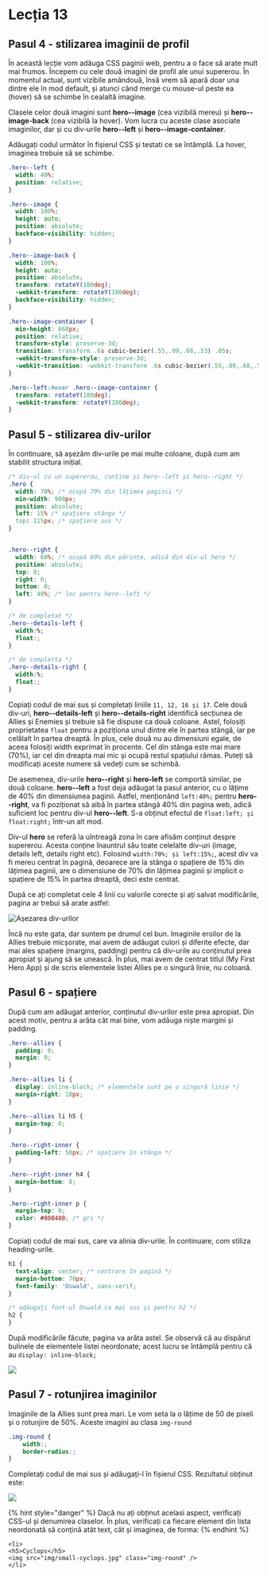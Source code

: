# Lecția 13

## Pasul 4 - stilizarea imaginii de profil

În această lecție vom adăuga CSS paginii web, pentru a o face să arate mult mai frumos. Începem cu cele două imagini de profil ale unui supererou. În momentul actual, sunt vizibile amândouă, însă vrem să apară doar una dintre ele în mod default, și atunci când merge cu mouse-ul peste ea \(hover\) să se schimbe în cealaltă imagine.

Clasele celor două imagini sunt **hero--image** \(cea vizibilă mereu\) și **hero--image-back** \(cea vizibilă la hover\). Vom lucra cu aceste clase asociate imaginilor, dar și cu div-urile **hero--left** și **hero--image-container**.

Adăugați codul următor în fișierul CSS și testati ce se întâmplă. La hover, imaginea trebuie să se schimbe.

```css
.hero--left {
  width: 40%;
  position: relative;
}

.hero--image {
  width: 100%;
  height: auto;
  position: absolute;
  backface-visibility: hidden;
}

.hero--image-back {
  width: 100%;
  height: auto;
  position: absolute;
  transform: rotateY(180deg);
  -webkit-transform: rotateY(180deg);
  backface-visibility: hidden;
}

.hero--image-container {
  min-height: 660px;
  position: relative;
  transform-style: preserve-3d;
  transition: transform .6s cubic-bezier(.55,.09,.68,.53) .05s;
  -webkit-transform-style: preserve-3d;
  -webkit-transition: -webkit-transform .6s cubic-bezier(.55,.09,.68,.53) .05s;
}

.hero--left:hover .hero--image-container {
  transform: rotateY(180deg);
  -webkit-transform: rotateY(180deg);
}
```

## Pasul 5 - stilizarea div-urilor

În continuare, să așezăm div-urile pe mai multe coloane, după cum am stabilit structura inițial.

```css
/* div-ul cu un supererou, conține și hero--left și hero--right */
.hero {
  width: 70%; /* ocupă 70% din lățimea paginii */
  min-width: 900px;
  position: absolute;
  left: 15% /* spațiere stânga */
  top: 115px; /* spațiere sus */
}


.hero--right {
  width: 60%; /* ocupă 60% din părinte, adică din div-ul hero */
  position: absolute;
  top: 0;
  right: 0;
  bottom: 0;
  left: 40%; /* loc pentru hero--left */
}

/* de completat */
.hero--details-left {
  width:%;
  float:;
}

/* de completta */
.hero--details-right {
  width:%;
  float:;
}
```

Copiați codul de mai sus și completați liniile `11, 12, 16 și 17`. Cele două div-uri, **hero--details-left** și **hero--details-right** identifică secțiunea de Allies și Enemies și trebuie să fie dispuse ca două coloane. Astel, folosiți proprietatea `float` pentru a poziționa unul dintre ele în partea stângă, iar pe celălalt în partea dreaptă. În plus, cele două nu au dimensiuni egale, de aceea folosiți width exprimat în procente. Cel din stânga este mai mare \(70%\), iar cel din dreapta mai mic și ocupă restul spațiului rămas. Puteți să modificați aceste numere să vedeți cum se schimbă.

De asemenea, div-urile **hero--right** și **hero-left** se comportă similar, pe două coloane. **hero--left** a fost deja adăugat la pasul anterior, cu o lățime de 40% din dimensiunea paginii. Astfel, menționând `left:40%;` pentru **hero--right**, va fi poziționat să aibă în partea stângă 40% din pagina web, adică suficient loc pentru div-ul **hero--left**. S-a obținut efectul de `float:left; și float:right;` într-un alt mod.

Div-ul **hero** se referă la uîntreagă zona în care afisăm conținut despre supererou. Acesta conține înauntrul său toate celelalte div-uri \(image, details left, details right etc\). Folosind `width:70%; și left:15%;`, acest div va fi mereu centrat în pagină, deoarece are la stânga o spațiere de 15% din lățimea paginii, are o dimensiune de 70% din lățimea paginii și implicit o spațiere de 15% în partea dreaptă, deci este centrat.

După ce ați completat cele 4 linii cu valorile corecte și ați salvat modificările, pagina ar trebui să arate astfel:

![A&#x219;ezarea div-urilor](../.gitbook/assets/screencapture-file-users-poppy-desktop-myproject-index-html-2020-03-17-12_04_24.png)

Încă nu este gata, dar suntem pe drumul cel bun. Imaginile eroilor de la Allies trebuie micșorate, mai avem de adăugat culori și diferite efecte, dar mai ales spațiere \(margins, padding\) pentru că div-urile au conținutul prea apropiat și ajung să se unească. În plus, mai avem de centrat titlul \(My First Hero App\) și de scris elementele listei Allies pe o singură linie, nu coloană.

## Pasul 6 - spațiere

După cum am adăugat anterior, conținutul div-urilor este prea apropiat. Din acest motiv, pentru a arăta cât mai bine, vom adăuga niște margini și padding.

```css
.hero--allies {
  padding: 0;
  margin: 0;
}

.hero--allies li {
  display: inline-block; /* elementele sunt pe o singură linie */
  margin-right: 18px;
}

.hero--allies li h5 {
  margin-top: 0;
}

.hero--right-inner {
  padding-left: 50px; /* spațiere în stânga */
}

.hero--right-inner h4 {
  margin-bottom: 0;
}

.hero--right-inner p {
  margin-top: 0;
  color: #808488; /* gri */
}
```

Copiați codul de mai sus, care va alinia div-urile. În continuare, com stiliza heading-urile.

```css
h1 {
  text-align: center; /* centrare în pagină */
  margin-bottom: 70px;
  font-family: 'Oswald', sans-serif;
}

/* adăugați font-ul Oswald ca mai sus și pentru h2 */
h2 {
}
```

După modificările făcute, pagina va arăta astel. Se observă că au dispărut bulinele de elementele listei neordonate; acest lucru se întâmplă pentru că au `display: inline-block;`

![](../.gitbook/assets/screencapture-file-users-poppy-desktop-myproject-index-html-2020-03-17-12_15_43.png)

## Pasul 7 - rotunjirea imaginilor

Imaginile de la Allies sunt prea mari. Le vom seta la o lățime de 50 de pixeli și o rotunjire de 50%. Aceste imagini au clasa `img-round`

```css
.img-round {
    width:;
    border-radius:;
}
```

Completați codul de mai sus și adăugați-l în fișierul CSS. Rezultatul obținut este:

![](../.gitbook/assets/screenshot-2020-03-17-at-12.23.02.png)

{% hint style="danger" %}
Dacă nu ați obținut acelasi aspect, verificați CSS-ul și denumirea claselor. În plus, verificați ca fiecare element din lista neordonată să conțină atât text, cât și imaginea, de forma:
{% endhint %}

```markup
<li>
<h5>Cyclops</h5>
<img src="img/small-cyclops.jpg" class="img-round" />
</li>
```

